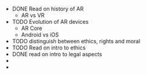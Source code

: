 - DONE Read on history of AR
	- AR vs VR
- TODO Evolution of AR devices
	- AR Core
	- Android vs iOS
- TODO distinguish between ethics, rights and moral
- TODO Read on intro to ethics
- DONE read on intro to legal aspects
-
-